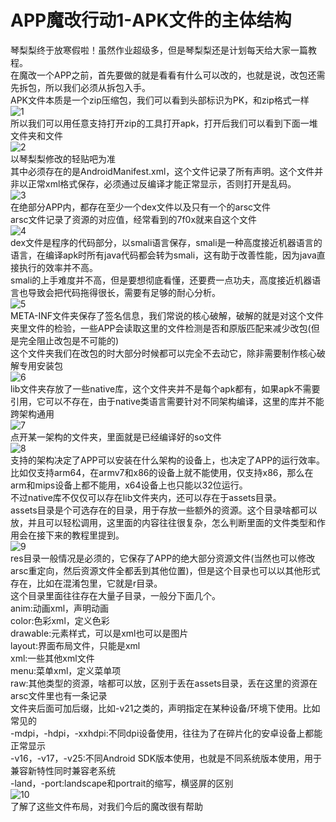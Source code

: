 # APP魔改行动1-APK文件的主体结构  
琴梨梨终于放寒假啦！虽然作业超级多，但是琴梨梨还是计划每天给大家一篇教程。  
在魔改一个APP之前，首先要做的就是看看有什么可以改的，也就是说，改包还需先拆包，所以我们必须从拆包入手。  
APK文件本质是一个zip压缩包，我们可以看到头部标识为PK，和zip格式一样  
![1](1.png)  
所以我们可以用任意支持打开zip的工具打开apk，打开后我们可以看到下面一堆文件夹和文件  
![2](2.png)  
以琴梨梨修改的轻贴吧为准  
其中必须存在的是AndroidManifest.xml，这个文件记录了所有声明。这个文件并非以正常xml格式保存，必须通过反编译才能正常显示，否则打开是乱码。  
![3](3.png)  
在绝部分APP内，都存在至少一个dex文件以及只有一个的arsc文件  
arsc文件记录了资源的对应值，经常看到的7f0x就来自这个文件  
![4](4.png)  
dex文件是程序的代码部分，以smali语言保存，smali是一种高度接近机器语言的语言，在编译apk时所有java代码都会转为smali，这有助于改善性能，因为java直接执行的效率并不高。  
smali的上手难度并不高，但是要想彻底看懂，还要费一点功夫，高度接近机器语言也导致会把代码拖得很长，需要有足够的耐心分析。  
![5](5.png)  
META-INF文件夹保存了签名信息，我们常说的核心破解，破解的就是对这个文件夹里文件的检验，一些APP会读取这里的文件检测是否和原版匹配来减少改包(但是完全阻止改包是不可能的)   
这个文件夹我们在改包的时大部分时候都可以完全不去动它，除非需要制作核心破解专用安装包  
![6](6.png)  
lib文件夹存放了一些native库，这个文件夹并不是每个apk都有，如果apk不需要引用，它可以不存在，由于native类语言需要针对不同架构编译，这里的库并不能跨架构通用  
![7](7.png)  
点开某一架构的文件夹，里面就是已经编译好的so文件  
![8](8.png)  
支持的架构决定了APP可以安装在什么架构的设备上，也决定了APP的运行效率。比如仅支持arm64，在armv7和x86的设备上就不能使用，仅支持x86，那么在arm和mips设备上都不能用，x64设备上也只能以32位运行。  
不过native库不仅仅可以存在lib文件夹内，还可以存在于assets目录。  
assets目录是个可选存在的目录，用于存放一些额外的资源。这个目录啥都可以放，并且可以轻松调用，这里面的内容往往很复杂，怎么判断里面的文件类型和作用会在接下来的教程里提到。  
![9](9.png)   
res目录一般情况是必须的，它保存了APP的绝大部分资源文件(当然也可以修改arsc重定向，然后资源文件全都丢到其他位置)，但是这个目录也可以以其他形式存在，比如在混淆包里，它就是r目录。  
这个目录里面往往存在大量子目录，一般分下面几个。  
anim:动画xml，声明动画  
color:色彩xml，定义色彩  
drawable:元素样式，可以是xml也可以是图片  
layout:界面布局文件，只能是xml  
xml:一些其他xml文件  
menu:菜单xml，定义菜单项  
raw:其他类型的资源，啥都可以放，区别于丢在assets目录，丢在这里的资源在arsc文件里也有一条记录  
文件夹后面可加后缀，比如-v21之类的，声明指定在某种设备/环境下使用。比如常见的  
-mdpi，-hdpi，-xxhdpi:不同dpi设备使用，往往为了在碎片化的安卓设备上都能正常显示  
-v16，-v17，-v25:不同Android SDK版本使用，也就是不同系统版本使用，用于兼容新特性同时兼容老系统  
-land，-port:landscape和portrait的缩写，横竖屏的区别  
![10](10.png)  
了解了这些文件布局，对我们今后的魔改很有帮助  
